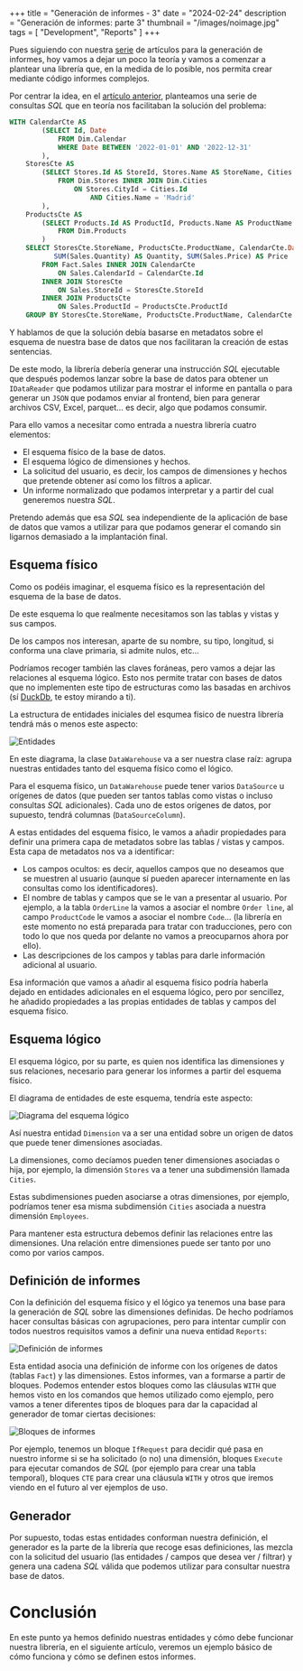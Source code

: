 ﻿+++
title = "Generación de informes - 3"
date = "2024-02-24"
description = "Generación de informes: parte 3"
thumbnail = "/images/noimage.jpg"
tags = [ "Development", "Reports" ]
+++

Pues siguiendo con nuestra [serie](/blog/articles/development/reporting/reports-01) de artículos para la generación de informes, hoy vamos a dejar
un poco la teoría y vamos a comenzar a plantear una librería que, en la medida de lo posible,
nos permita crear mediante código informes complejos.

Por centrar la idea, en el [artículo anterior](/blog/articles/development/reports-02/reports-02), planteamos una serie de consultas *SQL* que en teoría
nos facilitaban la solución del problema:

```sql
WITH CalendarCte AS
		(SELECT Id, Date
			FROM Dim.Calendar
			WHERE Date BETWEEN '2022-01-01' AND '2022-12-31'
		),
	StoresCte AS
		(SELECT Stores.Id AS StoreId, Stores.Name AS StoreName, Cities.Name AS City
			FROM Dim.Stores INNER JOIN Dim.Cities
				ON Stores.CityId = Cities.Id
					AND Cities.Name = 'Madrid'
		),
	ProductsCte AS
		(SELECT Products.Id AS ProductId, Products.Name AS ProductName
			FROM Dim.Products
		)
	SELECT StoresCte.StoreName, ProductsCte.ProductName, CalendarCte.Date, 
		   SUM(Sales.Quantity) AS Quantity, SUM(Sales.Price) AS Price
		FROM Fact.Sales INNER JOIN CalendarCte
			ON Sales.CalendarId = CalendarCte.Id
		INNER JOIN StoresCte
			ON Sales.StoreId = StoresCte.StoreId
		INNER JOIN ProductsCte
			ON Sales.ProductId = ProductsCte.ProductId
	GROUP BY StoresCte.StoreName, ProductsCte.ProductName, CalendarCte.Date
```

Y hablamos de que la solución debía basarse en metadatos sobre el esquema de nuestra base de datos que nos facilitaran la creación
de estas sentencias.

De este modo, la librería debería generar una instrucción *SQL* ejecutable que después podemos lanzar sobre la base de datos para obtener
un `IDataReader` que podamos utilizar para mostrar el informe en pantalla o para generar un `JSON` que podamos enviar al
frontend, bien para generar archivos CSV, Excel, parquet... es decir, algo que podamos consumir.

Para ello vamos a necesitar como entrada a nuestra librería cuatro elementos:

* El esquema físico de la base de datos.
* El esquema lógico de dimensiones y hechos.
* La solicitud del usuario, es decir, los campos de dimensiones y hechos que pretende obtener así como los filtros a aplicar.
* Un informe normalizado que podamos interpretar y a partir del cual generemos nuestra *SQL*.

Pretendo además que esa *SQL* sea independiente de la aplicación de base de datos que vamos a utilizar para que podamos
generar el comando sin ligarnos demasiado a la implantación final. 

## Esquema físico

Como os podéis imaginar, el esquema físico es la representación del esquema de la base de datos.

De este esquema lo que realmente necesitamos son las tablas y vistas y sus campos.

De los campos nos interesan, aparte de su nombre, su tipo, longitud, si conforma una clave primaria, si admite nulos, etc...

Podríamos recoger también las claves foráneas, pero vamos a dejar las relaciones al esquema lógico. Esto nos permite
tratar con bases de datos que no implementen este tipo de estructuras como las basadas en archivos (sí
[DuckDb](https://duckdb.org/), te estoy mirando a ti).

La estructura de entidades iniciales del esqumea físico de nuestra librería tendrá más o menos este aspecto:

![Entidades](/blog/articles/development/reports-03/images/entities-diagram-0.png)

En este diagrama, la clase `DataWarehouse` va a ser nuestra clase raíz: agrupa nuestras entidades tanto del esquema físico
como el lógico. 

Para el esquema físico, un `DataWarehouse` puede tener varios `DataSource` u orígenes de datos (que pueden ser tantos tablas
como vistas o incluso consultas *SQL* adicionales). Cada uno de estos orígenes de datos, por supuesto, tendrá columnas (`DataSourceColumn`).

A estas entidades del esquema físico, le vamos a añadir propiedades para definir una primera capa de metadatos sobre 
las tablas / vistas y campos. Esta capa de metadatos nos va a identificar:

* Los campos ocultos: es decir, aquellos campos que no deseamos que se muestren al usuario (aunque sí pueden aparecer internamente
en las consultas como los identificadores).
* El nombre de tablas y campos que se le van a presentar al usuario. Por ejemplo, a la tabla `OrderLine` la vamos a asociar
el nombre `Order line`, al campo `ProductCode` le vamos a asociar el nombre `Code`... (la librería en este momento no está
preparada para tratar con traducciones, pero con todo lo que nos queda por delante no vamos a preocuparnos ahora por ello).
* Las descripciones de los campos y tablas para darle información adicional al usuario.

Esa información que vamos a añadir al esquema físico podría haberla dejado en entidades adicionales en el esquema lógico, pero por sencillez,
he añadido propiedades a las propias entidades de tablas y campos del esquema físico.

## Esquema lógico

El esquema lógico, por su parte, es quien nos identifica las dimensiones y sus relaciones, necesario para generar los informes a partir
del esquema físico.

El diagrama de entidades de este esquema, tendría este aspecto:

![Diagrama del esquema lógico](/blog/articles/development/reports-03/images/entities-diagram-1.png)

Así nuestra entidad `Dimension` va a ser una entidad sobre un origen de datos que puede tener dimensiones asociadas.

La dimensiones, como decíamos pueden tener dimensiones asociadas o hija, por ejemplo, la dimensión `Stores` va a tener
una subdimensión llamada `Cities`. 

Estas subdimensiones pueden asociarse a otras dimensiones, por ejemplo, podríamos tener
esa misma subdimensión `Cities` asociada a nuestra dimensión `Employees`. 

Para mantener esta estructura debemos definir las relaciones entre las dimensiones. Una relación entre dimensiones puede ser
tanto por uno como por varios campos.

## Definición de informes

Con la definición del esquema físico y el lógico ya tenemos una base para la generación de *SQL* sobre las dimensiones definidas. De
hecho podríamos hacer consultas básicas con agrupaciones, pero para intentar cumplir con todos nuestros requisitos vamos a definir
una nueva entidad `Reports`:

![Definición de informes](/blog/articles/development/reports-03/images/entities-diagram-2.png)

Esta entidad asocia una definición de informe con los orígenes de datos (tablas `Fact`) y las dimensiones. Estos informes, van a formarse
a partir de bloques. Podemos entender estos bloques como las cláusulas `WITH` que hemos visto en los comandos que hemos utilizado como
ejemplo, pero vamos a tener diferentes tipos de bloques para dar la capacidad al generador de tomar ciertas decisiones:

![Bloques de informes](/blog/articles/development/reports-03/images/entities-diagram-3.png)

Por ejemplo, tenemos un bloque `IfRequest` para decidir qué pasa en nuestro informe si se ha solicitado (o no) una dimensión, bloques
`Execute` para ejecutar comandos de *SQL* (por ejemplo para crear una tabla temporal), bloques `CTE` para crear una cláusula `WITH` y
otros que iremos viendo en el futuro al ver ejemplos de uso.

## Generador

Por supuesto, todas estas entidades conforman nuestra definición, el generador es la parte de la librería que recoge esas definiciones,
las mezcla con la solicitud del usuario (las entidades / campos que desea ver / filtrar) y genera una cadena *SQL* válida que podemos
utilizar para consultar nuestra base de datos.

# Conclusión

En este punto ya hemos definido nuestras entidades y cómo debe funcionar nuestra librería, en el siguiente artículo, veremos un
ejemplo básico de cómo funciona y cómo se definen estos informes.